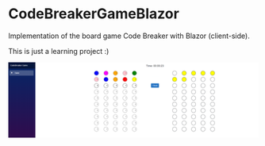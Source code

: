 # CodeBreakerGameBlazor
Implementation of the board game Code Breaker with Blazor (client-side). 

This is just a learning project :)

![screenshot](./screenshots/codebreaker.png)
